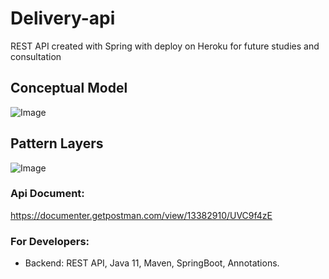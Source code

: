 # Delivery-api
REST API created with Spring with deploy on Heroku for future studies and consultation

## Conceptual Model
![Image](https://raw.githubusercontent.com/devsuperior/sds2/master/assets/modelo-conceitual.png "Modelo conceitual")

## Pattern Layers 

![Image](https://raw.githubusercontent.com/devsuperior/sds2/master/assets/camadas.png "Padrão camadas")


### Api Document:
https://documenter.getpostman.com/view/13382910/UVC9f4zE

### For Developers:

- Backend: REST API, Java 11, Maven, SpringBoot, Annotations. 
